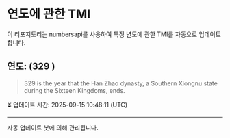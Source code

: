 
# 연도에 관한 TMI

이 리포지토리는 numbersapi를 사용하여 특정 년도에 관한 TMI를 자동으로 업데이트합니다.

## 연도: (329 )
> 329 is the year that the Han Zhao dynasty, a Southern Xiongnu state during the Sixteen Kingdoms, ends.

⏳ 업데이트 시간: 2025-09-15 10:48:11 (UTC)

---
자동 업데이트 봇에 의해 관리됩니다.
